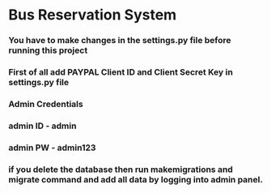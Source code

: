 # Bus Reservation System

### You have to make changes in the settings.py file before running this project

### First of all add PAYPAL Client ID and Client Secret Key in settings.py file

### Admin Credentials
### admin ID - admin
### admin PW - admin123

### if you delete the database then run makemigrations and migrate command and add all data by logging into admin panel.
